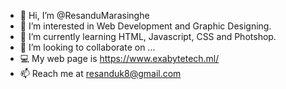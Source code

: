 - 👋 Hi, I’m @ResanduMarasinghe
- 👀 I’m interested in Web Development and Graphic Designing.
- 🌱 I’m currently learning HTML, Javascript, CSS and Photshop.
- 💞️ I’m looking to collaborate on ...
- 💻 My web page is https://www.exabytetech.ml/
- 📫 Reach me at resanduk8@gmail.com

<!---
ResanduMarasinghe/ResanduMarasinghe is a ✨ special ✨ repository because its `README.md` (this file) appears on your GitHub profile.
You can click the Preview link to take a look at your changes.
--->
